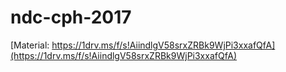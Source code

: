 # ndc-cph-2017

[Material: https://1drv.ms/f/s!AiindlgV58srxZRBk9WjPi3xxafQfA](https://1drv.ms/f/s!AiindlgV58srxZRBk9WjPi3xxafQfA)
